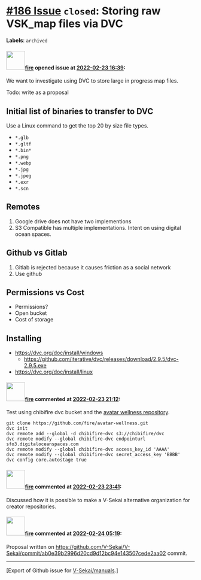 # [\#186 Issue](https://github.com/V-Sekai/manuals/issues/186) `closed`: Storing raw VSK_map files via DVC
**Labels**: `archived`


#### <img src="https://avatars.githubusercontent.com/u/32321?u=c2e06a3d2b49a467aa907e54aa259516440267cc&v=4" width="50">[fire](https://github.com/fire) opened issue at [2022-02-23 16:39](https://github.com/V-Sekai/manuals/issues/186):

We want to investigate using DVC to store large in progress map files.

Todo: write as a proposal

## Initial list of binaries to transfer to DVC

Use a Linux command to get the top 20 by size file types.

* `*.glb`
* `*.gltf`
* `*.bin*`
* `*.png`
* `*.webp`
* `*.jpg`
* `*.jpeg`
* `*.exr`
* `*.scn`

## Remotes

1. Google drive does not have two implementions
2. S3 Compatible has multiple implementations. Intent on using digital ocean spaces.

## Github vs Gitlab

1. Gitlab is rejected because it causes friction as a social network
2. Use github

## Permissions vs Cost

* Permissions?
* Open bucket
* Cost of storage

## Installing

* https://dvc.org/doc/install/windows
  * https://github.com/iterative/dvc/releases/download/2.9.5/dvc-2.9.5.exe 
* https://dvc.org/doc/install/linux

#### <img src="https://avatars.githubusercontent.com/u/32321?u=c2e06a3d2b49a467aa907e54aa259516440267cc&v=4" width="50">[fire](https://github.com/fire) commented at [2022-02-23 21:12](https://github.com/V-Sekai/manuals/issues/186#issuecomment-1049220614):

Test using chibifire dvc bucket and the [avatar wellness repository](https://github.com/fire/avatar-wellness.git).

```
git clone https://github.com/fire/avatar-wellness.git
dvc init
dvc remote add --global -d chibifire-dvc s3://chibifire/dvc 
dvc remote modify --global chibifire-dvc endpointurl sfo3.digitaloceanspaces.com
dvc remote modify --global chibifire-dvc access_key_id 'AAAA'
dvc remote modify --global chibifire-dvc secret_access_key 'BBBB'
dvc config core.autostage true
```

#### <img src="https://avatars.githubusercontent.com/u/32321?u=c2e06a3d2b49a467aa907e54aa259516440267cc&v=4" width="50">[fire](https://github.com/fire) commented at [2022-02-23 23:41](https://github.com/V-Sekai/manuals/issues/186#issuecomment-1049336441):

Discussed how it is possible to make a V-Sekai alternative organization for creator repositories.

#### <img src="https://avatars.githubusercontent.com/u/32321?u=c2e06a3d2b49a467aa907e54aa259516440267cc&v=4" width="50">[fire](https://github.com/fire) commented at [2022-02-24 05:19](https://github.com/V-Sekai/manuals/issues/186#issuecomment-1049504353):

Proposal written on https://github.com/V-Sekai/V-Sekai/commit/ab0e39b2996d20cd9d12bc94e143507cede2aa02 commit.


-------------------------------------------------------------------------------



[Export of Github issue for [V-Sekai/manuals](https://github.com/V-Sekai/manuals).]
